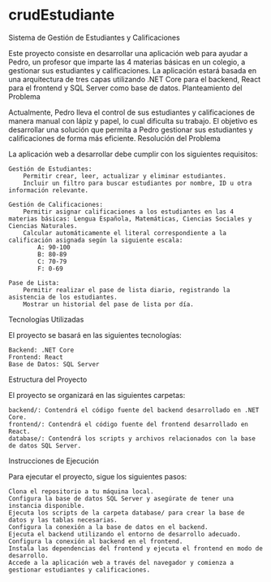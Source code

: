 # crudEstudiante
Sistema de Gestión de Estudiantes y Calificaciones

Este proyecto consiste en desarrollar una aplicación web para ayudar a Pedro, un profesor que imparte las 4 materias básicas en un colegio, a gestionar sus estudiantes y calificaciones. La aplicación estará basada en una arquitectura de tres capas utilizando .NET Core para el backend, React para el frontend y SQL Server como base de datos.
Planteamiento del Problema

Actualmente, Pedro lleva el control de sus estudiantes y calificaciones de manera manual con lápiz y papel, lo cual dificulta su trabajo. El objetivo es desarrollar una solución que permita a Pedro gestionar sus estudiantes y calificaciones de forma más eficiente.
Resolución del Problema

La aplicación web a desarrollar debe cumplir con los siguientes requisitos:

    Gestión de Estudiantes:
        Permitir crear, leer, actualizar y eliminar estudiantes.
        Incluir un filtro para buscar estudiantes por nombre, ID u otra información relevante.

    Gestión de Calificaciones:
        Permitir asignar calificaciones a los estudiantes en las 4 materias básicas: Lengua Española, Matemáticas, Ciencias Sociales y Ciencias Naturales.
        Calcular automáticamente el literal correspondiente a la calificación asignada según la siguiente escala:
            A: 90-100
            B: 80-89
            C: 70-79
            F: 0-69

    Pase de Lista:
        Permitir realizar el pase de lista diario, registrando la asistencia de los estudiantes.
        Mostrar un historial del pase de lista por día.

Tecnologías Utilizadas

El proyecto se basará en las siguientes tecnologías:

    Backend: .NET Core
    Frontend: React
    Base de Datos: SQL Server

Estructura del Proyecto

El proyecto se organizará en las siguientes carpetas:

    backend/: Contendrá el código fuente del backend desarrollado en .NET Core.
    frontend/: Contendrá el código fuente del frontend desarrollado en React.
    database/: Contendrá los scripts y archivos relacionados con la base de datos SQL Server.

Instrucciones de Ejecución

Para ejecutar el proyecto, sigue los siguientes pasos:

    Clona el repositorio a tu máquina local.
    Configura la base de datos SQL Server y asegúrate de tener una instancia disponible.
    Ejecuta los scripts de la carpeta database/ para crear la base de datos y las tablas necesarias.
    Configura la conexión a la base de datos en el backend.
    Ejecuta el backend utilizando el entorno de desarrollo adecuado.
    Configura la conexión al backend en el frontend.
    Instala las dependencias del frontend y ejecuta el frontend en modo de desarrollo.
    Accede a la aplicación web a través del navegador y comienza a gestionar estudiantes y calificaciones.
